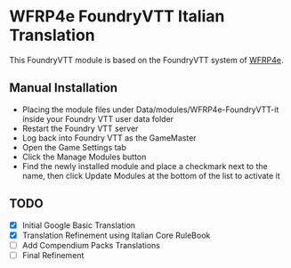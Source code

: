 # WFRP4e FoundryVTT Italian Translation

This FoundryVTT module is based on the FoundryVTT system of [WFRP4e](https://github.com/moo-man/WFRP4e-FoundryVTT).

## Manual Installation

* Placing the module files under Data/modules/WFRP4e-FoundryVTT-it inside your Foundry VTT user data folder
* Restart the Foundry VTT server
* Log back into Foundry VTT as the GameMaster
* Open the Game Settings tab
* Click the Manage Modules button
* Find the newly installed module and place a checkmark next to the name, then click Update Modules at the bottom of the list to activate it

## TODO
- [x] Initial Google Basic Translation
- [x] Translation Refinement using Italian Core RuleBook
- [ ] Add Compendium Packs Translations
- [ ] Final Refinement
